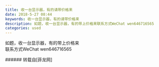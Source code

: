 ```yaml
---
title: 收一台显示器，有的请带价格来
date: 2018-5-27 08:44
keywords: 收一台显示器，有的请带价格来
description: 如题，收一台显示器，有的带上价格来联系方式WeChat wen646716565
categories: used
---
```

<td class="t_f" id="postmessage_1366809">

如题，收一台显示器，有的带上价格来<br/>
联系方式WeChat wen646716565<br/>
</td>
###### 转载自[菲龙网]